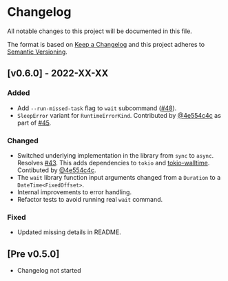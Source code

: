 # Changelog
All notable changes to this project will be documented in this file.

The format is based on [Keep a Changelog](http://keepachangelog.com/en/1.0.0/)
and this project adheres to [Semantic Versioning](https://semver.org/spec/v2.0.0.html).

## [v0.6.0] - 2022-XX-XX
### Added
- Add `--run-missed-task` flag to `wait` subcommand ([#48](https://github.com/mfreeborn/heliocron/pull/48)).
- `SleepError` variant for `RuntimeErrorKind`. Contributed by [@4e554c4c](https://github.com/4e554c4c) as part of [#45](https://github.com/mfreeborn/heliocron/pull/45).

### Changed
- Switched underlying implementation in the library from `sync` to `async`. Resolves [#43](https://github.com/mfreeborn/heliocron/issues/43). This adds dependencies to `tokio` and [tokio-walltime](https://crates.io/crates/tokio-walltime). Contibuted by [@4e554c4c](https://github.com/4e554c4c).
- The `wait` library function input arguments changed from a `Duration` to a `DateTime<FixedOffset>`.
- Internal improvements to error handling.
- Refactor tests to avoid running real `wait` command.

### Fixed
- Updated missing details in README.

## [Pre v0.5.0]
- Changelog not started